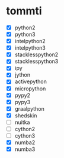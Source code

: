 # tommti
- [X] python2
- [X] python3
- [X] intelpython2
- [X] intelpython3
- [X] stacklesspython2
- [X] stacklesspython3
- [X] ipy
- [X] jython
- [X] activepython
- [X] micropython
- [X] pypy2
- [X] pypy3
- [X] graalpython
- [X] shedskin
- [ ] nuitka
- [ ] cython2
- [ ] cython3
- [X] numba2
- [X] numba3
